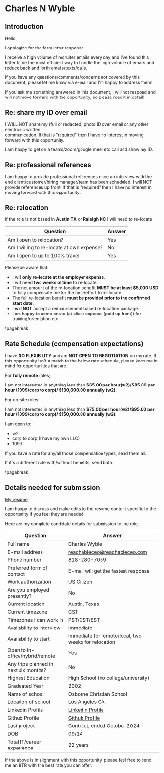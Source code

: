 # Charles N Wyble

## Introduction

Hello,

I apologize for the form letter response.

I receive a high volume of recruiter emails every day and I've found this letter to be the most efficient way to
handle the high volume of emails and reduce back and forth emails/texts/calls.

If you have any questions/comments/concerns not covered by this document, please let me know via e-mail and I'm happy to address them!

If you ask me something answered in this document, I will not respond and will not move forward with the opportunity, so please read it in detail!

## Re: share my ID over email

I WILL NOT share my (full or redacted) photo ID over email or any other electronic written  
communication. If that is "required" then I have no interest in moving forward with this opportunity.

I am happy to get on a teams/zoom/google meet etc call and show my ID.

## Re: professional references

I am happy to provide professional references once an interview with the end client/customer/hiring manager/team has been scheduled. I will NOT provide references up front. If that is "required" then I have no interest in moving forward with this opportunity.

## Re: relocation

if the role is not based in **Austin TX** or **Raleigh NC** I will need to re-locate

| Question                                  | Answer |
|-------------------------------------------|--------|
| Am I open to relocation?                  | Yes    |
| Am I willing to re-locate at own expense? | No     |
| Am I open to up to 100% travel            | Yes    |

Please be aware that:

- I will **only re-locate at the employer expense**.
- I will need **two weeks of time** to re-locate.
- The net amount of the re-location benefit **MUST be at least $5,000 USD** to fully compensate me for the time/effort to re-locate.
- The full re-location benefit **must be provided prior to the confirmed start date**.
- I **will NOT** accept a reimbursement based re-location package.
- I am happy to come onsite (at client expense (paid up front)) for training/orientation etc.

\pagebreak

## Rate Schedule (compensation expectations)

I have **NO FLEXIBILITY** and am **NOT OPEN TO NEGOTIATION** on my rate. If this opportunity isn't a match
to the below rate schedule, please keep me in mind for opportunities that are.

For **fully remote** roles;

I am not interested in anything less than **\$65.00 per hour(w2)/\$85.00 per hour (1099/corp to corp)/ $130,000.00 annually (w2)**.

For on-site roles:

I am not interested in anything less than **\$75.00 per hour(w2)/\$95.00 per hour (1099/corp to corp)/ $150,000.00 annually (w2)**.

I am open to:

- w2
- corp to corp (I have my own LLC)
- 1099  

If you have a rate for any/all those compensation types, send them all.

If it's a different rate with/without benefits, send both.

\pagebreak

## Details needed for submission

[My resume](https://resume.reachableceo.com/CharlesNWybleResume.pdf)

I am happy to discuss and make edits to the resume content specific to the opportunity if you feel
they are needed.

Here are my complete candidate details for submission to the role.

| Question                              | Answer                                                                   |
|---------------------------------------|--------------------------------------------------------------------------|
| Full name                             | Charles Wyble                                                            |
| E-mail address                        | <reachableceo@reachableceo.com>                                          |
| Phone number                          | 818-280-7059                                                             |
| Preferred form of contact             | E-mail will get the fastest response                                     |
| Work authorization                    | US Citizen                                                               |
| Are you employed presently?           | No                                                                       |
| Current location                      | Austin, Texas                                                            |
| Current timezone                      | CST                                                                      |
| Timezones I can work in               | PST/CST/EST                                                              |
| Availability to interview             | Immediate                                                                |
| Availability to start                 | Immediate for remote/local, two weeks for relocation                     |
| Open to in-office/hybrid/remote       | Yes                                                                      |
| Any trips planned in next six months? | No                                                                       |
| Highest Education                     | High School (no college/university)                                      |
| Graduated Year                        | 2002                                                                     |
| Name of school                        | Osborne Christian School                                                 |
| Location of school                    | Los Angeles CA                                                           |
| Linkedin Profile                      | [Linkedin Profile](https://www.linkedin.com/in/charles-wyble-412007337/) |
| Github Profile                        | [Github Profile](https://www.github.com/ReachableCEO/)                   |
| Last project                          | Contract, ended October 2024                                             |
| DOB                                   | 09/14                                                                    |
| Total IT/career experience            | 22 years                                                                 |

If the above is in alignment with this opportunity, please feel free to send me an RTR with the best rate you can offer.
